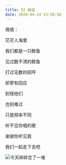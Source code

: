```yaml
---
title: 52 赫兹
date: 2020-04-24 23:58:58
---
```


倩倩：

茫茫人海里

我们都是一只鲸鱼

见过数不清的鲸鱼

打过无数的招呼

却寥有回应

别怪他们

也别难过

只是频率不同

听不见你唱的歌

谢谢你听见我

我们一起走下去吧

![今天碎碎念了一堆](//wx3.sinaimg.cn/large/4aca1336ly1gex1xj7xtsj20sg0lcq6g.jpg)